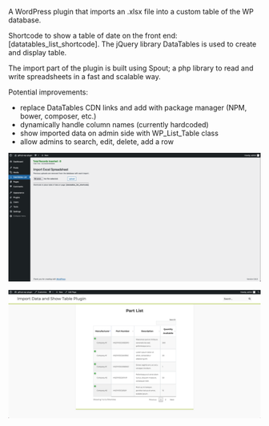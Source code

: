 A WordPress plugin that imports an .xlsx file into a custom table of the WP database.

Shortcode to show a table of date on the front end: [datatables_list_shortcode]. The jQuery library DataTables is used to create and display table.

The import part of the plugin is built using Spout; a php library to read and write spreadsheets in a fast and scalable way.

Potential improvements:
- replace DataTables CDN links and add with package manager (NPM, bower, composer, etc.)
- dynamically handle column names (currently hardcoded)
- show imported data on admin side with WP_List_Table class
- allow admins to search, edit, delete, add a row

![Plugin Import](/img/plugin-import.png)

![Plugin Datatables](/img/plugin-example.png)